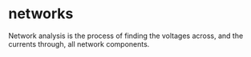 # networks
Network analysis is the process of finding the voltages across, and the currents through, all network components.
